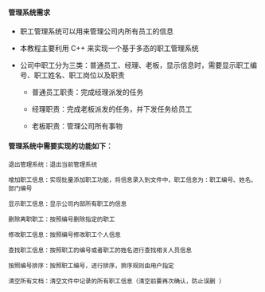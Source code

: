 #### 管理系统需求

- 职工管理系统可以用来管理公司内所有员工的信息

- 本教程主要利用 C++ 来实现一个基于多态的职工管理系统

- 公司中职工分为三类：普通员工、经理、老板，显示信息时，需要显示职工编号、职工姓名、职工岗位以及职责

  - 普通员工职责：完成经理派发的任务

  - 经理职责：完成老板派发的任务，并下发任务给员工

  - 老板职责：管理公司所有事物

#### 管理系统中需要实现的功能如下：

	退出管理系统：退出当前管理系统
	
	增加职工信息：实现批量添加职工功能，将信息录入到文件中，职工信息为：职工编号、姓名、部门编号
	
	显示职工信息：显示公司内部所有职工的信息
	
	删除离职职工：按照编号删除指定的职工
	
	修改职工信息：按照编号修改职工个人信息
	
	查找职工信息：按照职工的编号或者职工的姓名进行查找相关人员信息
	
	按照编号排序：按照职工编号，进行排序，排序规则由用户指定
	
	清空所有文档：清空文件中记录的所有职工信息（清空前要再次确认，防止误删 ）
